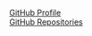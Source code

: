 [GitHub Profile](https://github.com/FarcasRares)
<br>
[GitHub Repositories](https://github.com/FarcasRares?tab=repositories)
<br>
